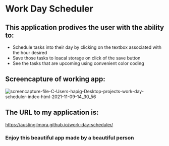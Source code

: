 # Work Day Scheduler

## This application prodives the user with the ability to:
* Schedule tasks into their day by clicking on the textbox associated with the hour desired
* Save those tasks to loacal storage on click of the save button
* See the tasks that are upcoming using convenient color coding

## Screencapture of working app:
![screencapture-file-C-Users-hapig-Desktop-projects-work-day-scheduler-index-html-2021-11-09-14_30_56](https://user-images.githubusercontent.com/90655310/140991952-866b4aa8-cc5c-40e0-97d4-fcd8766d70b0.png)

## The URL to my application is:
https://austingilmora.github.io/work-day-scheduler/

### Enjoy this beautiful app made by a beautiful person
